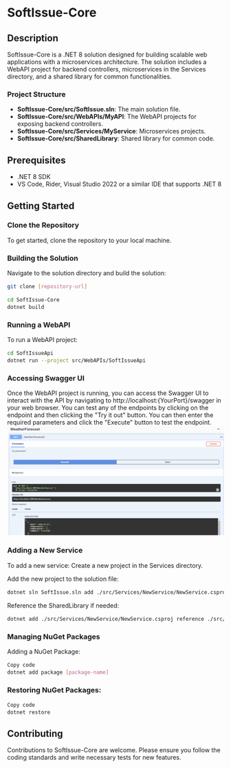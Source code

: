 # SoftIssue-Core

## Description
SoftIssue-Core is a .NET 8 solution designed for building scalable web applications with a microservices architecture. The solution includes a WebAPI project for backend controllers, microservices in the Services directory, and a shared library for common functionalities.

### Project Structure
- **SoftIssue-Core/src/SoftIssue.sln**: The main solution file.
- **SoftIssue-Core/src/WebAPIs/MyAPI**: The WebAPI projects for exposing backend controllers.
- **SoftIssue-Core/src/Services/MyService**: Microservices projects.
- **SoftIssue-Core/src/SharedLibrary**: Shared library for common code.

## Prerequisites
- .NET 8 SDK
- VS Code, Rider, Visual Studio 2022 or a similar IDE that supports .NET 8

## Getting Started

### Clone the Repository
To get started, clone the repository to your local machine.
### Building the Solution
Navigate to the solution directory and build the solution:

```bash
git clone [repository-url]
```

```bash
cd SoftIssue-Core
dotnet build
```
### Running a WebAPI
To run a WebAPI project:

```bash
cd SoftIssueApi
dotnet run --project src/WebAPIs/SoftIssueApi
```
### Accessing Swagger UI
Once the WebAPI project is running, you can access the Swagger UI to interact with the API by navigating to http://localhost:{YourPort}/swagger in your web browser.
You can  test any of the endpoints by clicking on the endpoint and then clicking the "Try it out" button. You can then enter the required parameters and click the "Execute" button to test the endpoint.
![WebAPIExample](images/webAPIExample.png)

### Adding a New Service
To add a new service:
Create a new project in the Services directory.

Add the new project to the solution file:
```bash
dotnet sln SoftIssue.sln add ./src/Services/NewService/NewService.csproj
```

Reference the SharedLibrary if needed:
```bash
dotnet add ./src/Services/NewService/NewService.csproj reference ./src/SharedLibrary/SharedLibrary.csproj
```
### Managing NuGet Packages
Adding a NuGet Package:
```bash
Copy code
dotnet add package [package-name]
```
### Restoring NuGet Packages:
```bash
Copy code
dotnet restore
```
## Contributing
Contributions to SoftIssue-Core are welcome. Please ensure you follow the coding standards and write necessary tests for new features.

